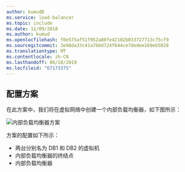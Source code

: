 ```yaml
---
author: kumudD
ms.service: load-balancer
ms.topic: include
ms.date: 11/09/2018
ms.author: kumud
ms.openlocfilehash: f0e575af51f952a80fe42102b033727713c75cf9
ms.sourcegitcommit: 3e98da33c41a7bbd724f644ce7dedee169eb5028
ms.translationtype: MT
ms.contentlocale: zh-CN
ms.lasthandoff: 06/18/2019
ms.locfileid: "67173375"
---
```

## <a name="configuration-scenario"></a>配置方案

在此方案中，我们将在虚拟网络中创建一个内部负载均衡器，如下图所示：

![内部负载均衡器方案](./media/load-balancer-get-started-ilb-scenario-include/figure1.png)

方案的配置如下所示：

* 两台分别名为 DB1 和 DB2 的虚拟机  
* 内部负载均衡器的终结点
* 内部负载均衡器
